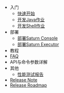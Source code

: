- 入门
  - [快速开始](zh-cn/2.x/quickstart.md)
  - [开发Java作业](zh-cn/2.x/saturn-dev-java.md)
  - [开发Shell作业](zh-cn/2.x/saturn-dev-shell.md)
- 部署
  - [部署Saturn Console](zh-cn/2.x/saturn-console-deployment.md)
  - [部署Saturn Executor](zh-cn/2.x/saturn-executor-deployment.md)
- 教程
- [FAQ](zh-cn/2.x/faq.md)
- API与命令参数详解
- 其他
  - [性能测试报告](zh-cn/2.x/saturn_performance_test_2017.md)
- [Release Note](https://github.com/vipshop/Saturn/releases)
- [Release Roadmap](zh-cn/2.x/saturn3-roadmap.md)
